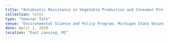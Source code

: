 ```yaml
---
title: "Antibiotic Resistance in Vegetable Production and Consumer Preferences"
collection: talks
type: "Seminar Talk"
venue: "Environmental Science and Policy Program, Michigan State University"
date: April 1, 2020
location: "East Lansing, MI"
---
```

